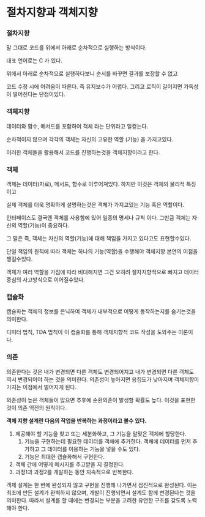 # 절차지향과 객체지향

### 절차지향

말 그대로 코드를 위에서 아래로 순차적으로 실행하는 방식이다.

대표 언어로는 C 가 있다.

위에서 아래로 순차적으로 실행하다보니  순서를 바꾸면 결과를 보장할 수 없고&#x20;

코드 수정 시에 어려움이 따른다. 즉 유지보수가 어렵다. 그리고 로직이 길어지면 가독성이 떨어진다는 단점이있다.&#x20;



### 객체지향

데이터와 함수, 메서드를 포함하여 객체 라는 단위라고 일컫는다.

순차적이지 않으며 각각의 객체는 자신의 고유한   역할 (기능) 을  가지고있다.

이러한 객체들을 활용해서 코드를 진행하는것을 객체지향이라고 한다.



### 객체

객체는 데이터(자료), 메서드, 함수로 이루어져있다. 하지만 이것은 객체의 물리적 특징이고

실제 객체를 더욱 명확하게 설명하는것은 객체가 가지고있는 기능 혹은 역할이다.

인터페이스도 결국엔 객체를 사용함에 있어 일종의 명세나 규칙 이다. 그만큼 객체는 자신의 역할(기능)이 중요하다.

그 말은 즉, 객체는 자신의 역할(기능)에 대해 책임을 가지고 있다고도 표현할수있다.

단일 책임의 원칙에 따라 객체는 하나의 기능(역할)을 수행해야 객체지향 본연의 이점을 챙길수있다.

객체가 여러 역할을 가짐에 따라 비대해지면 그건 오히려 절차지향적으로 빠지고 데이터 중심의 사고방식으로 이어질수있다.



### 캡슐화

캡슐화는 객체의  정보를 은닉하여 객체가 내부적으로 어떻게 동작하는지를 숨기는것을 의미한다.

디미터 법칙, TDA 법칙이 이 캡슐화를 통해 객체지향적 코드 작성을 도와주는 이론이다.



### 의존

의존한다는 것은 내가 변경되면 다른 객체도 변경되어지고 내가 변경되면 다른 객체도 역시 변경되어야 하는 것을 의미한다. 의존성이 높아지면 응집도가 낮아지며 객체지향이 가지는 이점에서 멀어지게 된다.

의존성이 높은 객체들이 많으면 추후에 순환의존이 발생할 확률도 높다. 이것을 표현한것이   의존 역전의 원칙이다.







**객체 지향 설계란 다음의 작업을 반복하는 과정이라고 볼수 있다.**

1. 제공해야 할 기능을 찾고 또는 세분화하고, 그 기능을 알맞은 객체에 할당한다.
   1. 기능을 구현하는데 필요한 데이터를 객체에 추가한다. 객체에 데이터를 먼저 추가하고 그 데이터를 이용하는 기능을 넣을 수도 있다.
   2. 기능은 최대한 캡슐화해서 구현한다.
2. 객체 간에 어떻게 메시지를 주고받을 지 결정한다.
3. 과정1과 과정2를 개발하는 동안 지속적으로 반복한다.

객체 설계는 한 번에 완성되지 않고 구현을 진행해 나가면서 점진적으로 완성된다. 이는 최초에 만든 설계가 완벽하지 않으며, 개발이 진행되면서 설계도 함께 변경된다는 것을 의미한다. 따라서 설계를 할 때에는 변경되는 부분을 고려한 유연한 구조를 갖도록 노력해야 한다.
